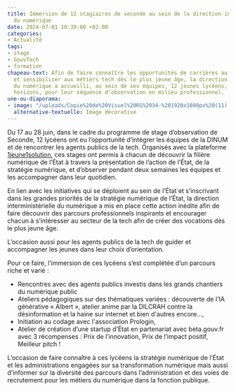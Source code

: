 ```yaml
---
title: Immersion de 12 stagiaires de seconde au sein de la direction interministérielle
  du numérique
date: 2024-07-01 10:39:00 +02:00
categories:
- Actualité
tags:
- stage
- GouvTech
- formation
chapeau-text: Afin de faire connaître les opportunités de carrières au sein de l’État
  et sensibiliser aux métiers tech dès le plus jeune âge, la direction interministérielle
  du numérique a accueilli, au sein de ses équipes, 12 jeunes lycéens, venus de tous
  horizons, pour leur séquence d’observation en milieu professionnel.
une-ou-diaporama:
- image: "/uploads/Copie%20de%20Visuel%20RS%2034-%201920x1080px%20(11).png"
  alternative-textuelle: Image décorative
---
```


Du 17 au 28 juin, dans le cadre du programme de stage d’observation de Seconde, 12 lycéens ont eu l’opportunité d’intégrer les équipes de la DINUM et de rencontrer les agents publics de la tech. Organisés avec la plateforme [1jeune1solution](https://www.1jeune1solution.gouv.fr/), ces stages ont permis à chacun de découvrir la filière numérique de l’État à travers la présentation de l’action de l’État, de la stratégie numérique, et d’observer pendant deux semaines les équipes et les accompagner dans leur quotidien.

En lien avec les initiatives qui se déploient au sein de l’État et s’inscrivant dans les grandes priorités de la stratégie numérique de l’État, la direction interministérielle du numérique a mis en place cette action inédite afin de faire découvrir des parcours professionnels inspirants et encourager chacun à s’intéresser au secteur de la tech afin de créer des vocations dès le plus jeune âge.

L’occasion aussi pour les agents publics de la tech de guider et accompagner les jeunes dans leur choix d’orientation. 

Pour ce faire, l’immersion de ces lycéens s’est complétée d’un parcours riche et varié : 
* Rencontres avec des agents publics investis dans les grands chantiers du numérique public
* Ateliers pédagogiques sur des thématiques variées : découverte de l'IA générative « Albert », atelier anime par la DILCRAH contre la désinformation et la haine sur internet et bien d'autres encore...,
* Initiation au codage avec l'association Prologin,
* Atelier de création d’une startup d’État en partenariat avec beta.gouv.fr avec 3 récompenses : Prix de l’innovation, Prix de l’impact positif, Meilleur pitch !

L’occasion de faire connaître à ces lycéens la stratégie numérique de l’État et les administrations engagées sur sa transformation numérique mais aussi d’informer sur la diversité des parcours dans l’administration et des voies de recrutement pour les métiers du numérique dans la fonction publique. 